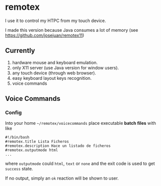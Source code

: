 # remotex

I use it to control my HTPC from my touch device.

I made this version because Java consumes a lot of memory (see https://github.com/josejuan/remotex11)

## Currently

1. hardware mouse and keyboard emulation.
1. only X11 server (use Java version for window users).
1. any touch device (through web browser).
1. easy keyboard layout keys recognition.
1. voice commands

## Voice Commands

### Config

Into your home `~/remotex/voicecommands` place executable **batch files** with like

```
#!/bin/bash
#remotex.title Lista Ficheros
#remotex.description Hace un listado de ficheros
#remotex.outputmode html
...

```

where `outputmode` could `html`, `text` or `none` and the exit code is used to get `success` state.

If no output, simply an `ok` reaction will be shown to user.
